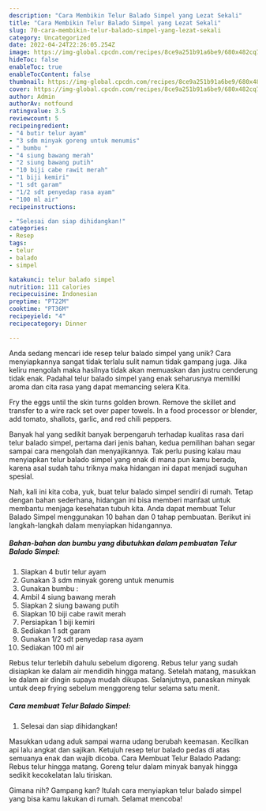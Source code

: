 ```yaml
---
description: "Cara Membikin Telur Balado Simpel yang Lezat Sekali"
title: "Cara Membikin Telur Balado Simpel yang Lezat Sekali"
slug: 70-cara-membikin-telur-balado-simpel-yang-lezat-sekali
category: Uncategorized
date: 2022-04-24T22:26:05.254Z
image: https://img-global.cpcdn.com/recipes/8ce9a251b91a6be9/680x482cq70/telur-balado-simpel-foto-resep-utama.jpg
hideToc: false
enableToc: true
enableTocContent: false
thumbnail: https://img-global.cpcdn.com/recipes/8ce9a251b91a6be9/680x482cq70/telur-balado-simpel-foto-resep-utama.jpg
cover: https://img-global.cpcdn.com/recipes/8ce9a251b91a6be9/680x482cq70/telur-balado-simpel-foto-resep-utama.jpg
author: Admin
authorAv: notfound
ratingvalue: 3.5
reviewcount: 5
recipeingredient:
- "4 butir telur ayam"
- "3 sdm minyak goreng untuk menumis"
- " bumbu "
- "4 siung bawang merah"
- "2 siung bawang putih"
- "10 biji cabe rawit merah"
- "1 biji kemiri"
- "1 sdt garam"
- "1/2 sdt penyedap rasa ayam"
- "100 ml air"
recipeinstructions:

- "Selesai dan siap dihidangkan!"
categories:
- Resep
tags:
- telur
- balado
- simpel

katakunci: telur balado simpel 
nutrition: 111 calories
recipecuisine: Indonesian
preptime: "PT22M"
cooktime: "PT36M"
recipeyield: "4"
recipecategory: Dinner

---
```





Anda sedang mencari ide resep telur balado simpel yang unik? Cara menyiapkannya sangat tidak terlalu sulit namun tidak gampang juga. Jika keliru mengolah maka hasilnya tidak akan memuaskan dan justru cenderung tidak enak. Padahal telur balado simpel yang enak seharusnya memiliki aroma dan cita rasa yang dapat memancing selera Kita.





Fry the eggs until the skin turns golden brown. Remove the skillet and transfer to a wire rack set over paper towels. In a food processor or blender, add tomato, shallots, garlic, and red chili peppers.

Banyak hal yang sedikit banyak berpengaruh terhadap kualitas rasa dari telur balado simpel, pertama dari jenis bahan, kedua pemilihan bahan segar sampai cara mengolah dan menyajikannya. Tak perlu pusing kalau mau menyiapkan telur balado simpel yang enak di mana pun kamu berada, karena asal sudah tahu triknya maka hidangan ini dapat menjadi suguhan spesial.






Nah, kali ini kita coba, yuk, buat telur balado simpel sendiri di rumah. Tetap dengan bahan sederhana, hidangan ini bisa memberi manfaat untuk membantu menjaga kesehatan tubuh kita. Anda dapat membuat Telur Balado Simpel menggunakan 10 bahan dan 0 tahap pembuatan. Berikut ini langkah-langkah dalam menyiapkan hidangannya.

<!--inarticleads1-->

##### Bahan-bahan dan bumbu yang dibutuhkan dalam pembuatan Telur Balado Simpel:

1. Siapkan 4 butir telur ayam
1. Gunakan 3 sdm minyak goreng untuk menumis
1. Gunakan  bumbu :
1. Ambil 4 siung bawang merah
1. Siapkan 2 siung bawang putih
1. Siapkan 10 biji cabe rawit merah
1. Persiapkan 1 biji kemiri
1. Sediakan 1 sdt garam
1. Gunakan 1/2 sdt penyedap rasa ayam
1. Sediakan 100 ml air


Rebus telur terlebih dahulu sebelum digoreng. Rebus telur yang sudah disiapkan ke dalam air mendidih hingga matang. Setelah matang, masukkan ke dalam air dingin supaya mudah dikupas. Selanjutnya, panaskan minyak untuk deep frying sebelum menggoreng telur selama satu menit. 

<!--inarticleads2-->

##### Cara membuat Telur Balado Simpel:


1. Selesai dan siap dihidangkan!

Masukkan udang aduk sampai warna udang berubah keemasan. Kecilkan api lalu angkat dan sajikan. Ketujuh resep telur balado pedas di atas semuanya enak dan wajib dicoba. Cara Membuat Telur Balado Padang: Rebus telur hingga matang. Goreng telur dalam minyak banyak hingga sedikit kecokelatan lalu tiriskan. 

Gimana nih? Gampang kan? Itulah cara menyiapkan telur balado simpel yang bisa kamu lakukan di rumah. Selamat mencoba!
